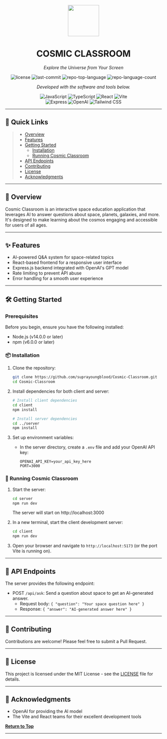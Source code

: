 <p align="center">
  <img src="https://cdn-icons-png.flaticon.com/512/6295/6295417.png" width="100" />
</p>
<p align="center">
    <h1 align="center">COSMIC CLASSROOM</h1>
</p>
<p align="center">
    <em>Explore the Universe from Your Screen</em>
</p>
<p align="center">
	<img src="https://img.shields.io/github/license/suprayoungblood/Cosmic-Classroom?style=flat&color=0080ff" alt="license">
	<img src="https://img.shields.io/github/last-commit/suprayoungblood/Cosmic-Classroom?style=flat&logo=git&logoColor=white&color=0080ff" alt="last-commit">
	<img src="https://img.shields.io/github/languages/top/suprayoungblood/Cosmic-Classroom?style=flat&color=0080ff" alt="repo-top-language">
	<img src="https://img.shields.io/github/languages/count/suprayoungblood/Cosmic-Classroom?style=flat&color=0080ff" alt="repo-language-count">
<p>
<p align="center">
		<em>Developed with the software and tools below.</em>
</p>
<p align="center">
	<img src="https://img.shields.io/badge/JavaScript-F7DF1E.svg?style=flat&logo=JavaScript&logoColor=black" alt="JavaScript">
	<img src="https://img.shields.io/badge/TypeScript-3178C6.svg?style=flat&logo=TypeScript&logoColor=white" alt="TypeScript">
	<img src="https://img.shields.io/badge/React-61DAFB.svg?style=flat&logo=React&logoColor=black" alt="React">
	<img src="https://img.shields.io/badge/Vite-646CFF.svg?style=flat&logo=Vite&logoColor=white" alt="Vite">
    <br>
	<img src="https://img.shields.io/badge/Express-000000.svg?style=flat&logo=Express&logoColor=white" alt="Express">
	<img src="https://img.shields.io/badge/OpenAI-412991.svg?style=flat&logo=OpenAI&logoColor=white" alt="OpenAI">
	<img src="https://img.shields.io/badge/Tailwind%20CSS-06B6D4.svg?style=flat&logo=Tailwind-CSS&logoColor=white" alt="Tailwind CSS">
</p>

---

## 🚀 Quick Links

> - [Overview](#-overview)
> - [Features](#-features)
> - [Getting Started](#-getting-started)
>   - [Installation](#-installation)
>   - [Running Cosmic Classroom](#-running-cosmic-classroom)
> - [API Endpoints](#-api-endpoints)
> - [Contributing](#-contributing)
> - [License](#-license)
> - [Acknowledgments](#-acknowledgments)

---

## 🔭 Overview

Cosmic Classroom is an interactive space education application that leverages AI to answer questions about space, planets, galaxies, and more. It's designed to make learning about the cosmos engaging and accessible for users of all ages.

---

## ✨ Features

- AI-powered Q&A system for space-related topics
- React-based frontend for a responsive user interface
- Express.js backend integrated with OpenAI's GPT model
- Rate limiting to prevent API abuse
- Error handling for a smooth user experience

---

## 🛠 Getting Started

### Prerequisites

Before you begin, ensure you have the following installed:
- Node.js (v14.0.0 or later)
- npm (v6.0.0 or later)

### 📦 Installation

1. Clone the repository:
   ```sh
   git clone https://github.com/suprayoungblood/Cosmic-Classroom.git
   cd Cosmic-Classroom
   ```

2. Install dependencies for both client and server:
   ```sh
   # Install client dependencies
   cd client
   npm install

   # Install server dependencies
   cd ../server
   npm install
   ```

3. Set up environment variables:
   - In the server directory, create a `.env` file and add your OpenAI API key:
     ```
     OPENAI_API_KEY=your_api_key_here
     PORT=3000
     ```

### 🚀 Running Cosmic Classroom

1. Start the server:
   ```sh
   cd server
   npm run dev
   ```
   The server will start on http://localhost:3000

2. In a new terminal, start the client development server:
   ```sh
   cd client
   npm run dev
   ```

3. Open your browser and navigate to `http://localhost:5173` (or the port Vite is running on).

---

## 📡 API Endpoints

The server provides the following endpoint:

- POST `/api/ask`: Send a question about space to get an AI-generated answer.
  - Request body: `{ "question": "Your space question here" }`
  - Response: `{ "answer": "AI-generated answer here" }`

---

## 🤝 Contributing

Contributions are welcome! Please feel free to submit a Pull Request.

---

## 📄 License

This project is licensed under the MIT License - see the [LICENSE](LICENSE) file for details.

---

## 👏 Acknowledgments

- OpenAI for providing the AI model
- The Vite and React teams for their excellent development tools

[**Return to Top**](#-quick-links)

---
